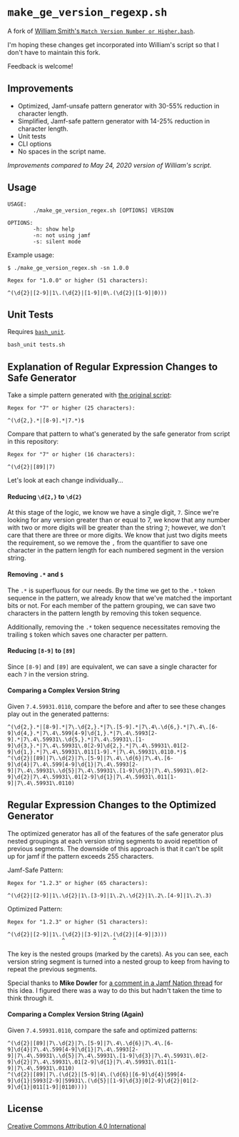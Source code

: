 # `make_ge_version_regexp.sh`

A fork of [William Smith's `Match Version Number or Higher.bash`](https://gist.github.com/talkingmoose/2cf20236e665fcd7ec41311d50c89c0e).

I'm hoping these changes get incorporated into William's script so that I don't
have to maintain this fork.

Feedback is welcome!

## Improvements

- Optimized, Jamf-unsafe pattern generator with 30-55% reduction in character length.
- Simplified, Jamf-safe pattern generator with 14-25% reduction in character length.
- Unit tests
- CLI options
- No spaces in the script name.

*Improvements compared to May 24, 2020 version of William's script.*

## Usage

```
USAGE:
        ./make_ge_version_regex.sh [OPTIONS] VERSION

OPTIONS:
        -h: show help
        -n: not using jamf
        -s: silent mode
```

Example usage:

```
$ ./make_ge_version_regex.sh -sn 1.0.0

Regex for "1.0.0" or higher (51 characters):

^(\d{2}|[2-9]|1\.(\d{2}|[1-9]|0\.(\d{2}|[1-9]|0)))

```

## Unit Tests

Requires [`bash_unit`](https://github.com/pgrange/bash_unit).

```
bash_unit tests.sh
```

## Explanation of Regular Expression Changes to Safe Generator

Take a simple pattern generated with [the original script](https://github.com/moorereason/make_ge_version_regex/blob/fc6a574e35caeb6fd3f97581a48d5832080a1f3d/make_ge_version_regex.sh):

```
Regex for "7" or higher (25 characters):

^(\d{2,}.*|[8-9].*|7.*)$
```

Compare that pattern to what's generated by the safe generator from script in
this repository:

```
Regex for "7" or higher (16 characters):

^(\d{2}|[89]|7)
```

Let's look at each change individually...

#### Reducing `\d{2,}` to `\d{2}`

At this stage of the logic, we know we have a single digit, `7`.  Since we're
looking for any version greater than or equal to 7, we know that any number with
two or more digits will be greater than the string `7`; however, we don't care
that there are three or more digits.  We know that just two digits meets the
requirement, so we remove the `,` from the quantifier to save one character in
the pattern length for each numbered segment in the version string.

#### Removing `.*` and `$`

The `.*` is superfluous for our needs.  By the time we get to the `.*` token
sequence in the pattern, we already know that we've matched the important bits
or not.  For each member of the pattern grouping, we can save two characters in
the pattern length by removing this token sequence.

Additionally, removing the `.*` token sequence necessitates removing the
trailing `$` token which saves one character per pattern.

#### Reducing `[8-9]` to `[89]`

Since `[8-9]` and `[89]` are equivalent, we can save a single character for each
`7` in the version string.

#### Comparing a Complex Version String

Given `7.4.59931.0110`, compare the before and after to see these changes play
out in the generated patterns:

```
^(\d{2,}.*|[8-9].*|7\.\d{2,}.*|7\.[5-9].*|7\.4\.\d{6,}.*|7\.4\.[6-9]\d{4,}.*|7\.4\.599[4-9]\d{1,}.*|7\.4\.5993[2-9].*|7\.4\.59931\.\d{5,}.*|7\.4\.59931\.[1-9]\d{3,}.*|7\.4\.59931\.0[2-9]\d{2,}.*|7\.4\.59931\.01[2-9]\d{1,}.*|7\.4\.59931\.011[1-9].*|7\.4\.59931\.0110.*)$
^(\d{2}|[89]|7\.\d{2}|7\.[5-9]|7\.4\.\d{6}|7\.4\.[6-9]\d{4}|7\.4\.599[4-9]\d{1}|7\.4\.5993[2-9]|7\.4\.59931\.\d{5}|7\.4\.59931\.[1-9]\d{3}|7\.4\.59931\.0[2-9]\d{2}|7\.4\.59931\.01[2-9]\d{1}|7\.4\.59931\.011[1-9]|7\.4\.59931\.0110)
```

## Regular Expression Changes to the Optimized Generator

The optimized generator has all of the features of the safe generator plus
nested groupings at each version string segments to avoid repetition of previous
segments.  The downside of this approach is that it can't be split up for jamf
if the pattern exceeds 255 characters.

Jamf-Safe Pattern:
```
Regex for "1.2.3" or higher (65 characters):

^(\d{2}|[2-9]|1\.\d{2}|1\.[3-9]|1\.2\.\d{2}|1\.2\.[4-9]|1\.2\.3)
```

Optimized Pattern:
```
Regex for "1.2.3" or higher (51 characters):

^(\d{2}|[2-9]|1\.(\d{2}|[3-9]|2\.(\d{2}|[4-9]|3)))
                 ^               ^
```

The key is the nested groups (marked by the carets).  As you can see, each
version string segment is turned into a nested group to keep from having to
repeat the previous segments.

Special thanks to **Mike Dowler** for
[a comment in a Jamf Nation thread](https://www.jamf.com/jamf-nation/feature-requests/10085/allow-regex-longer-than-255-characters-in-smart-group-criteria#responseChild30028)
for this idea.  I figured there was a way to do this but hadn't taken the time
to think through it.

#### Comparing a Complex Version String (Again)

Given `7.4.59931.0110`, compare the safe and optimized patterns:

```
^(\d{2}|[89]|7\.\d{2}|7\.[5-9]|7\.4\.\d{6}|7\.4\.[6-9]\d{4}|7\.4\.599[4-9]\d{1}|7\.4\.5993[2-9]|7\.4\.59931\.\d{5}|7\.4\.59931\.[1-9]\d{3}|7\.4\.59931\.0[2-9]\d{2}|7\.4\.59931\.01[2-9]\d{1}|7\.4\.59931\.011[1-9]|7\.4\.59931\.0110)
^(\d{2}|[89]|7\.(\d{2}|[5-9]|4\.(\d{6}|[6-9]\d{4}|599[4-9]\d{1}|5993[2-9]|59931\.(\d{5}|[1-9]\d{3}|0[2-9]\d{2}|01[2-9]\d{1}|011[1-9]|0110))))
```

## License

[Creative Commons Attribution 4.0 International](https://creativecommons.org/licenses/by/4.0/)
